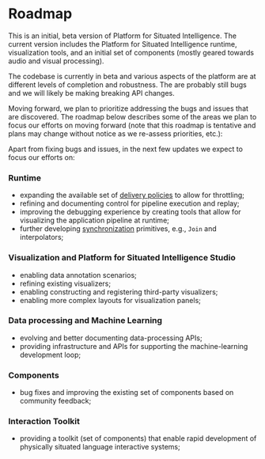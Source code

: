 # Roadmap

This is an initial, beta version of Platform for Situated Intelligence. The current version includes the Platform for Situated Intelligence runtime, visualization tools, and an initial set of components (mostly geared towards audio and visual processing).

The codebase is currently in beta and various aspects of the platform are at different levels of completion and robustness. The are probably still bugs and we will likely be making breaking API changes. 

Moving forward, we plan to prioritize addressing the bugs and issues that are discovered. The roadmap below describes some of the areas we plan to focus our efforts on moving forward (note that this roadmap is tentative and plans may change without notice as we re-assess priorities, etc.):

Apart from fixing bugs and issues, in the next few updates we expect to focus our efforts on: 

### Runtime

- expanding the available set of [delivery policies](Tutorial.DeliveryPolicies) to allow for throttling;
- refining and documenting control for pipeline execution and replay;
- improving the debugging experience by creating tools that allow for visualizing the application pipeline at runtime;
- further developing [synchronization](InDepth.Synchronization) primitives, e.g., `Join` and interpolators;

### Visualization and Platform for Situated Intelligence Studio 

- enabling data annotation scenarios;
- refining existing visualizers;
- enabling constructing and registering third-party visualizers;
- enabling more complex layouts for visualization panels;

### Data processing and Machine Learning

- evolving and better documenting data-processing APIs;
- providing infrastructure and APIs for supporting the machine-learning development loop; 

### Components

- bug fixes and improving the existing set of components based on community feedback;

### Interaction Toolkit

- providing a toolkit (set of components) that enable rapid development of physically situated language interactive systems;